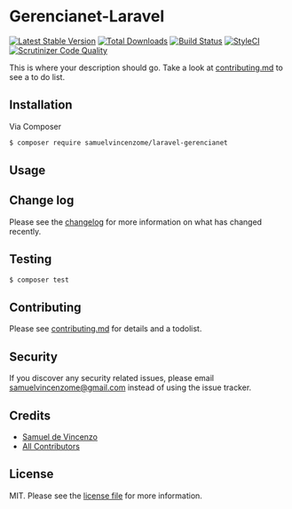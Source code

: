 # Gerencianet-Laravel

[![Latest Stable Version](https://poser.pugx.org/samuelvincenzome/laravel-gerencianet/v/stable)](https://packagist.org/packages/samuelvincenzome/laravel-gerencianet)
[![Total Downloads](https://poser.pugx.org/samuelvincenzome/laravel-gerencianet/downloads)](https://packagist.org/packages/samuelvincenzome/laravel-gerencianet)
[![Build Status](https://travis-ci.org/samuelvincenzome/laravel-payment-gerencianet.svg?branch=master)](https://travis-ci.org/samuelvincenzome/laravel-payment-gerencianet)
[![StyleCI](https://github.styleci.io/repos/207961888/shield?branch=master)](https://github.styleci.io/repos/207961888)
[![Scrutinizer Code Quality](https://scrutinizer-ci.com/g/samuelvincenzome/laravel-payment-gerencianet/badges/quality-score.png?b=master)](https://scrutinizer-ci.com/g/samuelvincenzome/laravel-payment-gerencianet/?branch=master)

This is where your description should go. Take a look at [contributing.md](contributing.md) to see a to do list.

## Installation

Via Composer

``` bash
$ composer require samuelvincenzome/laravel-gerencianet
```

## Usage

## Change log

Please see the [changelog](changelog.md) for more information on what has changed recently.

## Testing

``` bash
$ composer test
```

## Contributing

Please see [contributing.md](contributing.md) for details and a todolist.

## Security

If you discover any security related issues, please email samuelvincenzome@gmail.com instead of using the issue tracker.

## Credits

- [Samuel de Vincenzo][link-author]
- [All Contributors][link-contributors]

## License

MIT. Please see the [license file](license.md) for more information.

[ico-version]: https://img.shields.io/packagist/v/samuelvincenzome/gerencianet.svg?style=flat-square
[ico-downloads]: https://img.shields.io/packagist/dt/samuelvincenzome/gerencianet.svg?style=flat-square
[ico-travis]: https://travis-ci.org/samuelvincenzome/laravel-payment-gerencianet.svg?branch=master
[ico-styleci]: https://styleci.io/repos/207935600/shield

[link-packagist]: https://packagist.org/packages/samuelvincenzome/laravel-gerencianet
[link-downloads]: https://packagist.org/packages/samuelvincenzome/gerencianet
[link-travis]: https://travis-ci.org/samuelvincenzome/laravel-payment-gerencianet.svg?branch=master
[link-styleci]: https://styleci.io/repos/207935600
[link-author]: https://github.com/samuelvincenzome
[link-contributors]: ../../contributors
